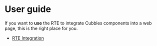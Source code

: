 # User guide

If you want to **use** the RTE to integrate Cubbles components into a web page, this is the right place for you.

* [RTE Integration](rte-integration.md)